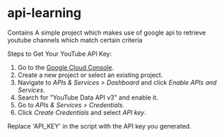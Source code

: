# api-learning
Contains A simple project which makes use of google api to retrieve youtube channels which match certain criteria 

Steps to Get Your YouTube API Key:
1. Go to the [Google Cloud Console](https://console.cloud.google.com/).
2. Create a new project or select an existing project.
3. Navigate to *APIs & Services > Dashboard* and click *Enable APIs and Services*.
4. Search for "YouTube Data API v3" and enable it.
5. Go to *APIs & Services > Credentials*.
6. Click *Create Credentials* and select *API key*.

Replace 'API_KEY' in the script with the API key you generated.
